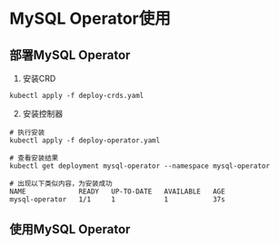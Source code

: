 # MySQL Operator使用

## 部署MySQL Operator

1. 安装CRD

```
kubectl apply -f deploy-crds.yaml
```

2. 安装控制器

```
# 执行安装
kubectl apply -f deploy-operator.yaml

# 查看安装结果
kubectl get deployment mysql-operator --namespace mysql-operator

# 出现以下类似内容，为安装成功
NAME             READY   UP-TO-DATE   AVAILABLE   AGE
mysql-operator   1/1     1            1           37s
```

## 使用MySQL Operator

